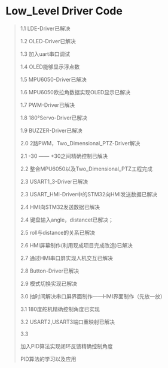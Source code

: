 # Low_Level Driver Code

> 1.1	LDE-Driver已解决
>
> 1.2	OLED-Driver已解决
>
> 1.3	加入uart串口调试
>
> 1.4	OLED能够显示浮点数
>
> 1.5	MPU6050-Driver已解决
>
> 1.6	MPU6050欧拉角数据实现OLED显示已解决
>
> 1.7	PWM-Driver已解决
>
> 1.8	180°Servo-Driver已解决
>
> 1.9	BUZZER-Driver已解决
>
> 2.0	2路PWM，Two_Dimensional_PTZ-Driver解决
>
> 2.1	-30 —— +30之间精确控制已解决
>
> 2.2	整合MPU6050以及Two_Dimensional_PTZ工程完成
>
> 2.3	USART1_3-Driver已解决
>
> 2.3	USART_HMI-Driver中的STM32向HMI发送数据已解决
>
> 2.4	HMI向STM32发送数据已解决
>
> 2.4	键盘输入angle，distancet已解决；
>
> 2.5	roll与distance的关系已解决
>
> 2.6	HMI屏幕制作(利用现成项目完成改造)已解决
>
> 2.7	通过HMI串口屏实现人机交互已解决
>
> 2.8	Button-Driver已解决
>
> 2.9	模式切换实现已解决
>
> 3.0	抽时间解决串口屏界面制作——HMI界面制作（先放一放）
>
> 3.1	180度舵机精确控制角度已实现
>
> 3.2	USART2,USART3端口重映射已解决
>
> 3.3	
>
> 加入PID算法实现闭环反馈精确控制角度
>
> PID算法的学习以及应用
>
> 
